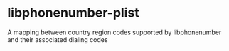 # libphonenumber-plist
A mapping between country region codes supported by libphonenumber and their associated dialing codes
